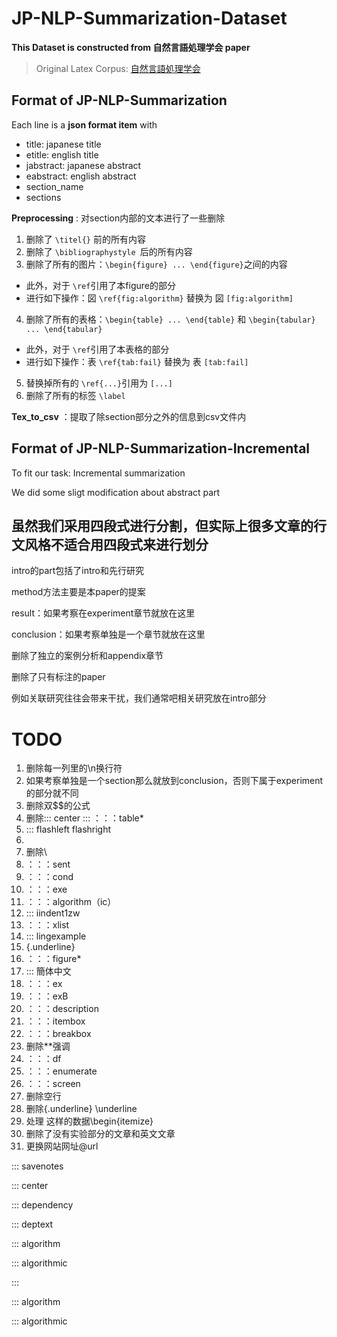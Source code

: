 # JP-NLP-Summarization-Dataset

**This Dataset is constructed from 自然言語処理学会 paper**

> Original Latex Corpus: [自然言語処理学会](https://www.anlp.jp/resource/journal_latex/index.html)

## Format of JP-NLP-Summarization

Each line is a **json format item** with

* title: japanese title
* etitle: english title
* jabstract: japanese abstract
* eabstract: english abstract
* section_name
* sections

**Preprocessing** : 对section内部的文本进行了一些删除

1. 删除了 `\titel{}` 前的所有内容
2. 删除了 `\bibliographystyle `后的所有内容
3. 删除了所有的图片：`\begin{figure} ... \end{figure}`之间的内容

* 此外，对于 `\ref`引用了本figure的部分
* 进行如下操作：図 `\ref{fig:algorithm}` 替换为 図 `[fig:algorithm]`

4. 删除了所有的表格：`\begin{table} ... \end{table}` 和 `\begin{tabular} ... \end{tabular}`

* 此外，对于 `\ref`引用了本表格的部分
* 进行如下操作：表 `\ref{tab:fail}` 替换为 表 `[tab:fail]`

5. 替换掉所有的 `\ref{...}`引用为 `[...]`
6. 删除了所有的标签 `\label`

**Tex_to_csv** ：提取了除section部分之外的信息到csv文件内

## Format of JP-NLP-Summarization-Incremental

To fit our task: Incremental summarization

We did some sligt modification about abstract part

## 虽然我们采用四段式进行分割，但实际上很多文章的行文风格不适合用四段式来进行划分

intro的part包括了intro和先行研究

method方法主要是本paper的提案

result：如果考察在experiment章节就放在这里

conclusion：如果考察单独是一个章节就放在这里

删除了独立的案例分析和appendix章节

删除了只有标注的paper

例如关联研究往往会带来干扰，我们通常吧相关研究放在intro部分

# TODO

1. 删除每一列里的\n换行符
2. 如果考察单独是一个section那么就放到conclusion，否则下属于experiment的部分就不同
3. 删除双$$的公式
4. 删除::: center :::   ：：：table*
5. ::: flashleft flashright
6. 
7. 删除\
8. ：：：sent
9. ：：：cond
10. ：：：exe
11. ：：：algorithm（ic）
12. ::: iindent1zw
13. ：：：xlist
14. ::: lingexample
15. {.underline}
16. ：：：figure*
17. ::: 簡体中文
18. ：：：ex
19. ：：：exB
20. ：：：description
21. ：：：itembox
22. ：：：breakbox
23. 删除**强调
24. ：：：df
25. ：：：enumerate
26. ：：：screen
27. 删除空行
28. 删除{.underline} \underline
29. 处理 这样的数据\begin{itemize}
30. 删除了没有实验部分的文章和英文文章
31. 更换网站网址@url

::: savenotes

::: center

::: dependency

::: deptext

::: algorithm

::: algorithmic

:::

::: algorithm

::: algorithmic
